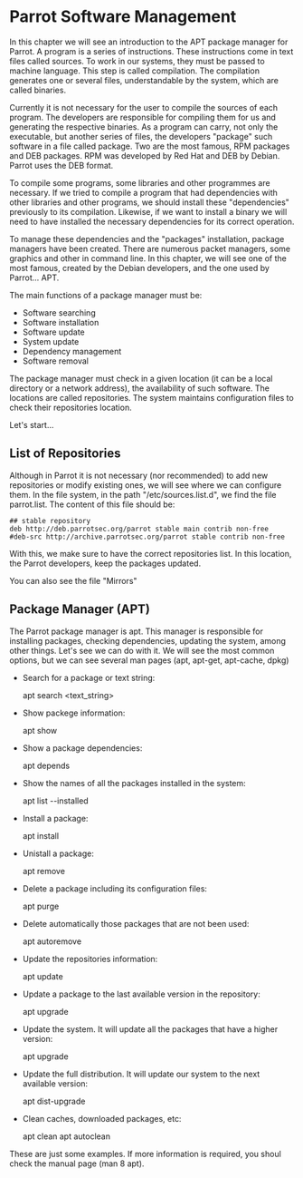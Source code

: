 # Parrot Software Management #

In this chapter we will see an introduction to the APT package manager for Parrot. A program is a series of instructions. These instructions come in text files called sources. To work in our systems, they must be passed to machine language. This step is called compilation. The compilation generates one or several files, understandable by the system, which are called binaries.

Currently it is not necessary for the user to compile the sources of each program. The developers are responsible for compiling them for us and generating the respective binaries. As a program can carry, not only the executable, but another series of files, the developers "package" such software in a file called package. Two are the most famous, RPM packages and DEB packages. RPM was developed by Red Hat and DEB by Debian. Parrot uses the DEB format.

To compile some programs, some libraries and other programmes are necessary. If we tried to compile a program that had dependencies with other libraries and other programs, we should install these "dependencies" previously to its compilation. Likewise, if we want to install a binary we will need to have installed the necessary dependencies for its correct operation.

To manage these dependencies and the "packages" installation, package managers have been created. There are numerous packet managers, some graphics and other in command line. In this chapter, we will see one of the most famous, created by the Debian developers, and the one used by Parrot... APT.

The main functions of a package manager must be:

- Software searching
- Software installation
- Software update
- System update
- Dependency management
- Software removal

The package manager must check in a given location (it can be a local directory or a network address), the availability of such software. The locations are called repositories. The system maintains configuration files to check their repositories location.

Let's start...

## List of Repositories ##

Although in Parrot it is not necessary (nor recommended) to add new repositories or modify existing ones, we will see where we can configure them. In the file system, in the path "/etc/sources.list.d", we find the file parrot.list. The content of this file should be:

	## stable repository
	deb http://deb.parrotsec.org/parrot stable main contrib non-free
	#deb-src http://archive.parrotsec.org/parrot stable contrib non-free

With this, we make sure to have the correct repositories list. In this location, the Parrot developers, keep the packages updated.

You can also see the file "Mirrors"

## Package Manager (APT) ##

The Parrot package manager is apt. This manager is responsible for installing packages, checking dependencies, updating the system, among other things. Let's see we can do with it. We will see the most common options, but we can see several man pages (apt, apt-get, apt-cache, dpkg)

- Search for a package or text string:

	apt search <text_string>

- Show packege information:

	apt show <package>

- Show a package dependencies:

 	apt depends <package>

- Show the names of all the packages installed in the system:

	apt list --installed
	
- Install a package:

	apt install <package>

- Unistall a package:

	apt remove <package>

- Delete a package including its configuration files:

	apt purge <package>

- Delete automatically those packages that are not been used:

	apt autoremove

- Update the repositories information:

	apt update

- Update a package to the last available version in the repository:

	apt upgrade <package>
	
- Update the system. It will update all the packages that have a higher version:

	apt upgrade

- Update the full distribution. It will update our system to the next available version:

	apt dist-upgrade

- Clean caches, downloaded packages, etc:

	apt clean
	apt autoclean

These are just some examples. If more information is required, you shoul check the manual page (man 8 apt).